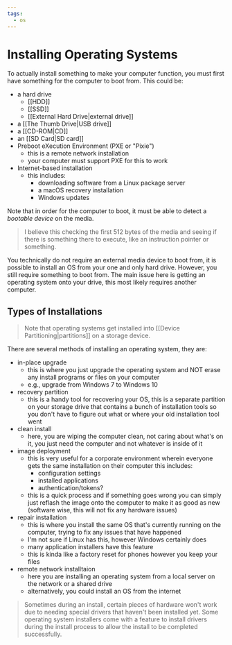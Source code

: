 ```yaml
---
tags:
  - os
---
```

# Installing Operating Systems

To actually install something to make your computer function, you must first have something for the computer to boot from. This could be:

- a hard drive
	- [[HDD]]
	- [[SSD]]
	- [[External Hard Drive|external drive]]
- a [[The Thumb Drive|USB drive]]
- a [[CD-ROM|CD]]
- an [[SD Card|SD card]]
- Preboot eXecution Environment (PXE or "Pixie")
	- this is a remote network installation
	- your computer must support PXE for this to work
- Internet-based installation
	- this includes:
		- downloading software from a Linux package server
		- a macOS recovery installation
		- Windows updates

Note that in order for the computer to boot, it must be able to detect a *bootable device* on the media.

>I believe this checking the first 512 bytes of the media and seeing if there is something there to execute, like an instruction pointer or something.

You technically do not require an external media device to boot from, it is possible to install an OS from your one and only hard drive. However, you still require something to boot from. The main issue here is getting an operating system onto your drive, this most likely requires another computer.

## Types of Installations

>Note that operating systems get installed into [[Device Partitioning|partitions]] on a storage device.

There are several methods of installing an operating system, they are:

- in-place upgrade
	- this is where you just upgrade the operating system and NOT erase any install programs or files on your computer
	- e.g., upgrade from Windows 7 to Windows 10
- recovery partition
	- this is a handy tool for recovering your OS, this is a separate partition on your storage drive that contains a bunch of installation tools so you don't have to figure out what or where your old installation tool went
- clean install
	- here, you are wiping the computer clean, not caring about what's on it, you just need the computer and not whatever is inside of it
- image deployment
	- this is very useful for a corporate environment wherein everyone gets the same installation on their computer this includes:
		- configuration settings
		- installed applications
		- authentication/tokens?
	- this is a quick process and if something goes wrong you can simply just reflash the image onto the computer to make it as good as new (software wise, this will not fix any hardware issues)
- repair installation
	- this is where you install the same OS that's currently running on the computer, trying to fix any issues that have happened
	- I'm not sure if Linux has this, however Windows certainly does
	- many application installers have this feature
	- this is kinda like a factory reset for phones however you keep your files
- remote network installtaion
	- here you are installing an operating system from a local server on the network or a shared drive
	- alternatively, you could install an OS from the internet

>Sometimes during an install, certain pieces of hardware won't work due to needing special drivers that haven't been installed yet.
>Some operating system installers come with a feature to install drivers during the install process to allow the install to be completed successfully.
